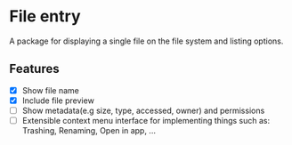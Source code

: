 # File entry
A package for displaying a single file on the file system and listing options.

## Features
- [X] Show file name
- [X] Include file preview
- [ ] Show metadata(e.g size, type, accessed, owner) and permissions
- [ ] Extensible context menu interface for implementing things such as: Trashing, Renaming, Open in app, ...
